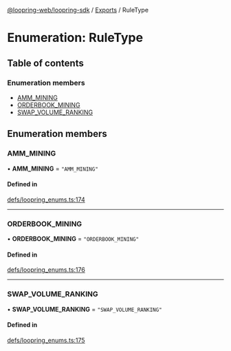 [@loopring-web/loopring-sdk](../README.md) / [Exports](../modules.md) / RuleType

# Enumeration: RuleType

## Table of contents

### Enumeration members

- [AMM\_MINING](RuleType.md#amm_mining)
- [ORDERBOOK\_MINING](RuleType.md#orderbook_mining)
- [SWAP\_VOLUME\_RANKING](RuleType.md#swap_volume_ranking)

## Enumeration members

### AMM\_MINING

• **AMM\_MINING** = `"AMM_MINING"`

#### Defined in

[defs/loopring_enums.ts:174](https://github.com/Loopring/loopring_sdk/blob/427d9da/src/defs/loopring_enums.ts#L174)

___

### ORDERBOOK\_MINING

• **ORDERBOOK\_MINING** = `"ORDERBOOK_MINING"`

#### Defined in

[defs/loopring_enums.ts:176](https://github.com/Loopring/loopring_sdk/blob/427d9da/src/defs/loopring_enums.ts#L176)

___

### SWAP\_VOLUME\_RANKING

• **SWAP\_VOLUME\_RANKING** = `"SWAP_VOLUME_RANKING"`

#### Defined in

[defs/loopring_enums.ts:175](https://github.com/Loopring/loopring_sdk/blob/427d9da/src/defs/loopring_enums.ts#L175)
